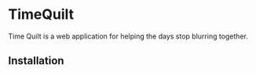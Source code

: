 # TimeQuilt

Time Quilt is a web application for helping the days stop blurring together.

## Installation

<!-- Use the package manager [pip](https://pip.pypa.io/en/stable/) to install foobar.

```bash
pip install foobar
``` -->